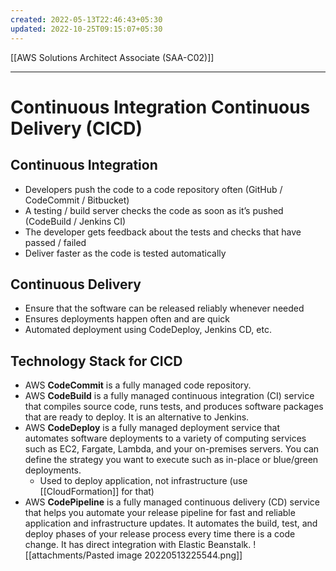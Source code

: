 ```yaml
---
created: 2022-05-13T22:46:43+05:30
updated: 2022-10-25T09:15:07+05:30
---
```

[[AWS Solutions Architect Associate (SAA-C02)]]

---
# Continuous Integration Continuous Delivery (CICD)

## Continuous Integration
-   Developers push the code to a code repository often (GitHub / CodeCommit / Bitbucket)
-   A testing / build server checks the code as soon as it’s pushed (CodeBuild / Jenkins CI)
-   The developer gets feedback about the tests and checks that have passed / failed
-   Deliver faster as the code is tested automatically

## Continuous Delivery
-   Ensure that the software can be released reliably whenever needed
-   Ensures deployments happen often and are quick
-   Automated deployment using CodeDeploy, Jenkins CD, etc.

## Technology Stack for CICD
- AWS **CodeCommit** is a fully managed code repository.
-   AWS **CodeBuild** is a fully managed continuous integration (CI) service that compiles source code, runs tests, and produces software packages that are ready to deploy. It is an alternative to Jenkins.
-   AWS **CodeDeploy** is a fully managed deployment service that automates software deployments to a variety of computing services such as EC2, Fargate, Lambda, and your on-premises servers. You can define the strategy you want to execute such as in-place or blue/green deployments.
	- Used to deploy application, not infrastructure (use [[CloudFormation]] for that)
-   AWS **CodePipeline** is a fully managed continuous delivery (CD) service that helps you automate your release pipeline for fast and reliable application and infrastructure updates. It automates the build, test, and deploy phases of your release process every time there is a code change. It has direct integration with Elastic Beanstalk.
![[attachments/Pasted image 20220513225544.png]]